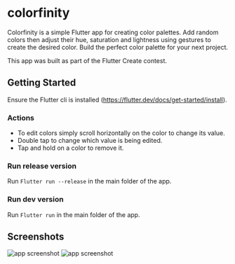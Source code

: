 # colorfinity

Colorfinity is a simple Flutter app for creating color palettes. Add random colors then adjust their hue, saturation and lightness using gestures to create the desired color. Build the perfect color palette for your next project.

This app was built as part of the Flutter Create contest.

## Getting Started

Ensure the Flutter cli is installed (<https://flutter.dev/docs/get-started/install>).

### Actions
- To edit colors simply scroll horizontally on the color to change its value.
- Double tap to change which value is being edited.
- Tap and hold on a color to remove it.

### Run release version
Run `Flutter run --release` in the main folder of the app.

### Run dev version
Run `Flutter run` in the main folder of the app.

## Screenshots

![app screenshot](https://github.com/kotarCreative/colorfinity/raw/master/screenshots/screenshot-1.png) ![app screenshot](https://github.com/kotarCreative/colorfinity/raw/master/screenshots/screenshot-2.png)
